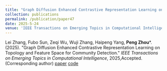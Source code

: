 ```yaml
---
title: "Graph Diffusion Enhanced Contrastive Representation Learning on Topology and Feature Space for Community Detection"
collection: publications
permalink: /publication/paper47
date: 2025-5-24
venue: 'IEEE Transactions on Emerging Topics in Computational Intelligence'
---
```

Lei Zhang, Fubo Sun, Zeqi Wu, Wuji Zhang, Haipeng Yang, **Peng Zhou***. (2025). &quot;Graph Diffusion Enhanced Contrastive Representation Learning on Topology and Feature Space for Community Detection.&quot; <i>IEEE Transactions on Emerging Topics in Computational Intelligence</i>, 2025,Accepted. (Corresponding author) [paper](http://Doctor-Nobody.github.io/papers/tetci2025.pdf) [code](https://github.com/vege12138/GDCL)

